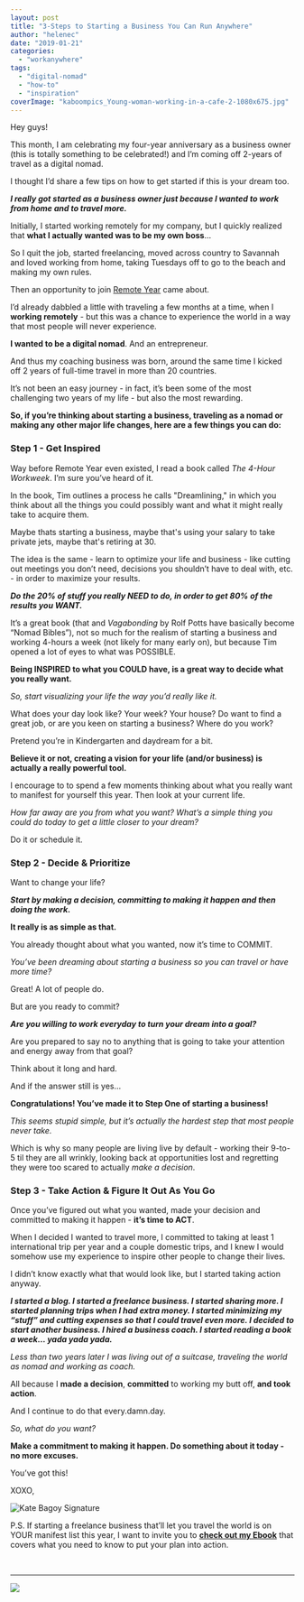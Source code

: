 ```yaml
---
layout: post
title: "3-Steps to Starting a Business You Can Run Anywhere"
author: "helenec"
date: "2019-01-21"
categories: 
  - "workanywhere"
tags: 
  - "digital-nomad"
  - "how-to"
  - "inspiration"
coverImage: "kaboompics_Young-woman-working-in-a-cafe-2-1080x675.jpg"
---
```


Hey guys!

This month, I am celebrating my four-year anniversary as a business owner (this is totally something to be celebrated!) and I’m coming off 2-years of travel as a digital nomad.

I thought I’d share a few tips on how to get started if this is your dream too.

_**I really got started as a business owner just because I wanted to work from home and to travel more.**_

Initially, I started working remotely for my company, but I quickly realized that **what I actually wanted was to be my own boss**…

So I quit the job, started freelancing, moved across country to Savannah and loved working from home, taking Tuesdays off to go to the beach and making my own rules.

Then an opportunity to join [Remote Year](http://www.remoteyear.com/general-application?referee=5132575) came about.

I’d already dabbled a little with traveling a few months at a time, when I **working remotely** - but this was a chance to experience the world in a way that most people will never experience.

**I wanted to be a digital nomad**. And an entrepreneur.

And thus my coaching business was born, around the same time I kicked off 2 years of full-time travel in more than 20 countries.

It’s not been an easy journey - in fact, it’s been some of the most challenging two years of my life - but also the most rewarding.

**So, if you’re thinking about starting a business, traveling as a nomad or making any other major life changes, here are a few things you can do:**

### **Step 1 - Get Inspired**

Way before Remote Year even existed, I read a book called _The 4-Hour Workweek_. I’m sure you’ve heard of it.

In the book, Tim outlines a process he calls "Dreamlining," in which you think about all the things you could possibly want and what it might really take to acquire them.

Maybe thats starting a business, maybe that's using your salary to take private jets, maybe that's retiring at 30.

The idea is the same - learn to optimize your life and business - like cutting out meetings you don’t need, decisions you shouldn’t have to deal with, etc. - in order to maximize your results.

_**Do the 20% of stuff you really NEED to do, in order to get 80% of the results you WANT.**_

It’s a great book (that and _Vagabonding_ by Rolf Potts have basically become “Nomad Bibles”), not so much for the realism of starting a business and working 4-hours a week (not likely for many early on), but because Tim opened a lot of eyes to what was POSSIBLE.

**Being INSPIRED to what you COULD have, is a great way to decide what you really want.**

_So, start visualizing your life the way you’d really like it._

What does your day look like? Your week? Your house? Do want to find a great job, or are you keen on starting a business? Where do you work?

Pretend you’re in Kindergarten and daydream for a bit.

**Believe it or not, creating a vision for your life (and/or business) is actually a really powerful tool.**

I encourage to to spend a few moments thinking about what you really want to manifest for yourself this year. Then look at your current life.

_How far away are you from what you want? What’s a simple thing you could do today to get a little closer to your dream?_

Do it or schedule it.

### **Step 2 - Decide & Prioritize**

Want to change your life?

_**Start by making a decision, committing to making it happen and then doing the work.**_

**It really is as simple as that.**

You already thought about what you wanted, now it’s time to COMMIT.

_You’ve been dreaming about starting a business so you can travel or have more time?_

Great! A lot of people do.

But are you ready to commit?

**_Are you willing to work everyday to turn your dream into a goal?_**

Are you prepared to say no to anything that is going to take your attention and energy away from that goal?

Think about it long and hard.

And if the answer still is yes…

**Congratulations! You’ve made it to Step One of starting a business!**

_This seems stupid simple, but it’s actually the hardest step that most people never take._

Which is why so many people are living live by default - working their 9-to-5 til they are all wrinkly, looking back at opportunities lost and regretting they were too scared to actually _make a decision_.

### **Step 3 - Take Action & Figure It Out As You Go**

Once you’ve figured out what you wanted, made your decision and committed to making it happen - **it’s time to ACT**.

When I decided I wanted to travel more, I committed to taking at least 1 international trip per year and a couple domestic trips, and I knew I would somehow use my experience to inspire other people to change their lives.

I didn’t know exactly what that would look like, but I started taking action anyway.

_**I started a blog. I started a freelance business. I started sharing more. I started planning trips when I had extra money. I started minimizing my “stuff” and cutting expenses so that I could travel even more. I decided to start another business. I hired a business coach. I started reading a book a week… yada yada yada.**_

_Less than two years later I was living out of a suitcase, traveling the world as nomad and working as coach._

All because I **made a decision**, **committed** to working my butt off, **and took action**.

And I continue to do that every.damn.day.

_So, what do you want?_

**Make a commitment to making it happen. Do something about it today - no more excuses.**

You’ve got this!

XOXO,

![Kate Bagoy Signature](images/kate-bagoy-signature-2.png)

P.S. If starting a freelance business that’ll let you travel the world is on YOUR manifest list this year, I want to invite you to [**check out my Ebook**](https://go.katebagoy.com/ebook) that covers what you need to know to put your plan into action. 

 

* * *

![](images/3stepstodiginomad-683x1024.png)
